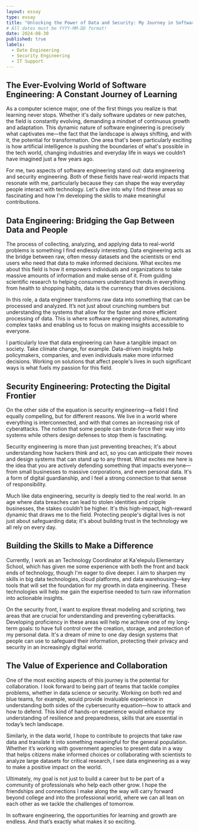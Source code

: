 ```yaml
---
layout: essay
type: essay
title: "Unlocking the Power of Data and Security: My Journey in Software Engineering"
# All dates must be YYYY-MM-DD format!
date: 2024-08-30
published: true
labels:
  - Date Engineering
  - Security Engineering
  - IT Support
---
```


## The Ever-Evolving World of Software Engineering: A Constant Journey of Learning
As a computer science major, one of the first things you realize is that learning never stops. Whether it's daily software updates or new patches, the field is constantly evolving, demanding a mindset of continuous growth and adaptation. This dynamic nature of software engineering is precisely what captivates me—the fact that the landscape is always shifting, and with it, the potential for transformation. One area that's been particularly exciting is how artificial intelligence is pushing the boundaries of what's possible in the tech world, changing industries and everyday life in ways we couldn’t have imagined just a few years ago.

For me, two aspects of software engineering stand out: data engineering and security engineering. Both of these fields have real-world impacts that resonate with me, particularly because they can shape the way everyday people interact with technology. Let's dive into why I find these areas so fascinating and how I'm developing the skills to make meaningful contributions.

## Data Engineering: Bridging the Gap Between Data and People
The process of collecting, analyzing, and applying data to real-world problems is something I find endlessly interesting. Data engineering acts as the bridge between raw, often messy datasets and the scientists or end users who need that data to make informed decisions. What excites me about this field is how it empowers individuals and organizations to take massive amounts of information and make sense of it. From guiding scientific research to helping consumers understand trends in everything from health to shopping habits, data is the currency that drives decisions.

In this role, a data engineer transforms raw data into something that can be processed and analyzed. It’s not just about crunching numbers but understanding the systems that allow for the faster and more efficient processing of data. This is where software engineering shines, automating complex tasks and enabling us to focus on making insights accessible to everyone.

I particularly love that data engineering can have a tangible impact on society. Take climate change, for example. Data-driven insights help policymakers, companies, and even individuals make more informed decisions. Working on solutions that affect people's lives in such significant ways is what fuels my passion for this field.

## Security Engineering: Protecting the Digital Frontier
On the other side of the equation is security engineering—a field I find equally compelling, but for different reasons. We live in a world where everything is interconnected, and with that comes an increasing risk of cyberattacks. The notion that some people can brute-force their way into systems while others design defenses to stop them is fascinating.

Security engineering is more than just preventing breaches; it's about understanding how hackers think and act, so you can anticipate their moves and design systems that can stand up to any threat. What excites me here is the idea that you are actively defending something that impacts everyone—from small businesses to massive corporations, and even personal data. It's a form of digital guardianship, and I feel a strong connection to that sense of responsibility.

Much like data engineering, security is deeply tied to the real world. In an age where data breaches can lead to stolen identities and cripple businesses, the stakes couldn’t be higher. It's this high-impact, high-reward dynamic that draws me to the field. Protecting people's digital lives is not just about safeguarding data; it's about building trust in the technology we all rely on every day.

## Building the Skills to Make a Difference
Currently, I work as an Technology Coordinator at Ka'elepulu Elementary School, which has given me some experience with both the front and back ends of technology, though I'm eager to dive deeper. I aim to sharpen my skills in big data technologies, cloud platforms, and data warehousing—key tools that will set the foundation for my growth in data engineering. These technologies will help me gain the expertise needed to turn raw information into actionable insights.

On the security front, I want to explore threat modeling and scripting, two areas that are crucial for understanding and preventing cyberattacks. Developing proficiency in these areas will help me achieve one of my long-term goals: to have full control over the creation, storage, and protection of my personal data. It's a dream of mine to one day design systems that people can use to safeguard their information, protecting their privacy and security in an increasingly digital world.

## The Value of Experience and Collaboration
One of the most exciting aspects of this journey is the potential for collaboration. I look forward to being part of teams that tackle complex problems, whether in data science or security. Working on both red and blue teams, for example, would provide invaluable experience in understanding both sides of the cybersecurity equation—how to attack and how to defend. This kind of hands-on experience would enhance my understanding of resilience and preparedness, skills that are essential in today’s tech landscape.

Similarly, in the data world, I hope to contribute to projects that take raw data and translate it into something meaningful for the general population. Whether it’s working with government agencies to present data in a way that helps citizens make informed choices or collaborating with scientists to analyze large datasets for critical research, I see data engineering as a way to make a positive impact on the world.

Ultimately, my goal is not just to build a career but to be part of a community of professionals who help each other grow. I hope the friendships and connections I make along the way will carry forward beyond college and into the professional world, where we can all lean on each other as we tackle the challenges of tomorrow.

In software engineering, the opportunities for learning and growth are endless. And that’s exactly what makes it so exciting.
